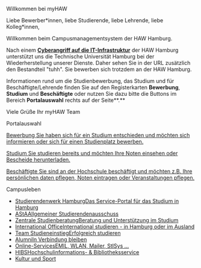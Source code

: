 Willkommen bei myHAW

Liebe Bewerber\*innen,
liebe Studierende,
liebe Lehrende,
liebe Kolleg\*innen,

Willkommen beim Campusmanagementsystem der HAW Hamburg.

Nach einem **[Cyberangriff auf die IT-Infrastruktur](https://www.haw-hamburg.de/cyberangriff/)** der HAW Hamburg unterstützt uns die Technische Universität Hamburg bei der Wiederherstellung unserer Dienste. Daher sehen Sie in der URL zusätzlich den Bestandteil "tuhh". Sie bewerben sich trotzdem an der HAW Hamburg.

Informationen rund um die Studienbewerbung, das Studium und für Beschäftigte/Lehrende finden Sie auf den Registerkarten **Bewerbung**, **Studium** und **Beschäftigte** oder nutzen Sie dazu bitte die Buttons im Bereich **Portalauswahl** rechts auf der Seite**.**

Viele Grüße
Ihr myHAW Team

Portalauswahl

[Bewerbung Sie haben sich für ein Studium entschieden und möchten sich informieren oder sich für einen Studienplatz bewerben.](https://myhaw.haw.tuhh.de/qisserver/pages/cs/sys/portal/hisinoneStartPage.faces?page=1)

[Studium Sie studieren bereits und möchten Ihre Noten einsehen oder Bescheide herunterladen.](https://myhaw.haw.tuhh.de/qisserver/pages/cs/sys/portal/hisinoneStartPage.faces?page=Studium)

[Beschäftigte Sie sind an der Hochschule beschäftigt und möchten z.B. Ihre persönlichen daten pflegen, Noten eintragen oder Veranstaltungen pflegen.](https://myhaw.haw.tuhh.de/qisserver/pages/cs/sys/portal/hisinoneStartPage.faces?page=Besch%C3%A4ftigte)

Campusleben

* [Studierendenwerk HamburgDas Service-Portal für das Studium in Hamburg](https://www.studierendenwerk-hamburg.de/)
* [AStAAllgemeiner Studierendenausschuss](https://www.haw-hamburg.de/studium/campusleben/asta-und-stupa/)
* [Zentrale StudienberatungBeratung und Unterstützung im Studium](https://www.haw-hamburg.de/beratung/)
* [International OfficeInternational studieren - in Hamburg oder im Ausland](https://www.haw-hamburg.de/international/)
* [Team StudieneinstiegErfolgreich studieren](https://www.haw-hamburg.de/studium/studieneinstieg/)
* [AlumniIn Verbindung bleiben](https://www.haw-hamburg.de/hochschule/hochschuleinheiten/zentrum-fuer-karriereplanung/alumni/)
* [Online-ServicesEMIL, WLAN, Mailer, StISys ...](https://www.haw-hamburg.de/online-services/)
* [HIBSHochschulinformations- & Bibliotheksservice](https://www.haw-hamburg.de/hibs/)
* [Kultur und Sport](https://www.haw-hamburg.de/studium/campusleben/kultur-und-sport/)

